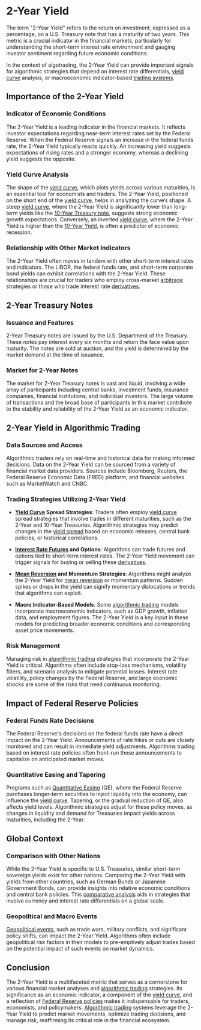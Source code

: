 # 2-Year Yield

The term "2-Year Yield" refers to the return on investment, expressed as a percentage, on a U.S. Treasury note that has a maturity of two years. This metric is a crucial indicator in the financial markets, particularly for understanding the short-term interest rate environment and gauging investor sentiment regarding future economic conditions. 

In the context of algotrading, the 2-Year Yield can provide important signals for algorithmic strategies that depend on interest rate differentials, [yield curve](../y/yield_curve.md) analysis, or macroeconomic indicator-based [trading systems](../t/trading_systems.md). 

## Importance of the 2-Year Yield

### Indicator of Economic Conditions

The 2-Year Yield is a leading indicator in the financial markets. It reflects investor expectations regarding near-term interest rates set by the Federal Reserve. When the Federal Reserve signals an increase in the federal funds rate, the 2-Year Yield typically reacts quickly. An increasing yield suggests expectations of rising rates and a stronger economy, whereas a declining yield suggests the opposite.

### Yield Curve Analysis

The shape of the [yield curve](../y/yield_curve.md), which plots yields across various maturities, is an essential tool for economists and traders. The 2-Year Yield, positioned on the short end of the [yield curve](../y/yield_curve.md), helps in analyzing the curve’s shape. A steep [yield curve](../y/yield_curve.md), where the 2-Year Yield is significantly lower than long-term yields like the [10-Year Treasury note](../1/10-year_treasury_note.md), suggests strong economic growth expectations. Conversely, an inverted [yield curve](../y/yield_curve.md), where the 2-Year Yield is higher than the [10-Year Yield](../1/10-year_yield.md), is often a predictor of economic recession.

### Relationship with Other Market Indicators

The 2-Year Yield often moves in tandem with other short-term interest rates and indicators. The LIBOR, the federal funds rate, and short-term corporate bond yields can exhibit correlations with the 2-Year Yield. These relationships are crucial for traders who employ cross-market [arbitrage](../a/arbitrage.md) strategies or those who trade interest rate [derivatives](../d/derivatives.md). 

## 2-Year Treasury Notes

### Issuance and Features

2-Year Treasury notes are issued by the U.S. Department of the Treasury. These notes pay interest every six months and return the face value upon maturity. The notes are sold at auction, and the yield is determined by the market demand at the time of issuance. 

### Market for 2-Year Notes

The market for 2-Year Treasury notes is vast and liquid, involving a wide array of participants including central banks, investment funds, insurance companies, financial institutions, and individual investors. The large volume of transactions and the broad base of participants in this market contribute to the stability and reliability of the 2-Year Yield as an economic indicator.

## 2-Year Yield in Algorithmic Trading

### Data Sources and Access

Algorithmic traders rely on real-time and historical data for making informed decisions. Data on the 2-Year Yield can be sourced from a variety of financial market data providers. Sources include Bloomberg, Reuters, the Federal Reserve Economic Data (FRED) platform, and financial websites such as MarketWatch and CNBC.

### Trading Strategies Utilizing 2-Year Yield

- **[Yield Curve](../y/yield_curve.md) Spread Strategies**: Traders often employ [yield curve](../y/yield_curve.md) spread strategies that involve trades in different maturities, such as the 2-Year and 10-Year Treasuries. Algorithmic strategies may predict changes in the [yield spread](../y/yield_spread.md) based on economic releases, central bank policies, or historical correlations.

- **[Interest Rate Futures](../i/interest_rate_futures.md) and Options**: Algorithms can trade futures and options tied to short-term interest rates. The 2-Year Yield movement can trigger signals for buying or selling these [derivatives](../d/derivatives.md).

- **[Mean Reversion](../m/mean_reversion.md) and Momentum Strategies**: Algorithms might analyze the 2-Year Yield for [mean reversion](../m/mean_reversion.md) or momentum patterns. Sudden spikes or drops in the yield can signify momentary dislocations or trends that algorithms can exploit.

- **Macro Indicator-Based Models**: Some [algorithmic trading](../a/algorithmic_trading.md) models incorporate macroeconomic indicators, such as GDP growth, inflation data, and employment figures. The 2-Year Yield is a key input in these models for predicting broader economic conditions and corresponding asset price movements.

### Risk Management

Managing risk in [algorithmic trading](../a/algorithmic_trading.md) strategies that incorporate the 2-Year Yield is critical. Algorithms often include stop-loss mechanisms, volatility filters, and scenario analysis to mitigate potential losses. Interest rate volatility, policy changes by the Federal Reserve, and large economic shocks are some of the risks that need continuous monitoring.

## Impact of Federal Reserve Policies

### Federal Funds Rate Decisions

The Federal Reserve's decisions on the federal funds rate have a direct impact on the 2-Year Yield. Announcements of rate hikes or cuts are closely monitored and can result in immediate yield adjustments. Algorithms trading based on interest rate policies often front-run these announcements to capitalize on anticipated market moves.

### Quantitative Easing and Tapering

Programs such as [Quantitative Easing](../q/quantitative_easing.md) (QE), where the Federal Reserve purchases longer-term securities to inject liquidity into the economy, can influence the [yield curve](../y/yield_curve.md). Tapering, or the gradual reduction of QE, also affects yield levels. Algorithmic strategies adjust for these policy moves, as changes in liquidity and demand for Treasuries impact yields across maturities, including the 2-Year.

## Global Context

### Comparison with Other Nations

While the 2-Year Yield is specific to U.S. Treasuries, similar short-term sovereign yields exist for other nations. Comparing the 2-Year Yield with yields from other countries, such as German Bunds or Japanese Government Bonds, can provide insights into relative economic conditions and central bank policies. This [comparative analysis](../c/comparative_analysis.md) aids in strategies that involve currency and interest rate differentials on a global scale.

### Geopolitical and Macro Events

[Geopolitical events](../g/geopolitical_events.md), such as trade wars, military conflicts, and significant policy shifts, can impact the 2-Year Yield. Algorithms often include geopolitical risk factors in their models to pre-emptively adjust trades based on the potential impact of such events on market dynamics.

## Conclusion

The 2-Year Yield is a multifaceted metric that serves as a cornerstone for various financial market analyses and [algorithmic trading](../a/algorithmic_trading.md) strategies. Its significance as an economic indicator, a component of the [yield curve](../y/yield_curve.md), and a reflection of [Federal Reserve policies](../f/federal_reserve_policies.md) makes it indispensable for traders, economists, and policymakers. [Algorithmic trading](../a/algorithmic_trading.md) systems leverage the 2-Year Yield to predict market movements, optimize trading decisions, and manage risk, reaffirming its critical role in the financial ecosystem.